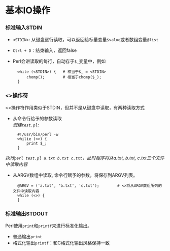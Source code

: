# 基本IO操作
### 标准输入STDIN
* `<STDIN>`: 从键盘逐行读取，可以返回给标量变量`$value`或者数组变量`@list`
* `Ctrl + D`：结束输入，返回false
* Perl会讲读取的每行，自动存于`$_`变量中，例如

		while (<STDIN>) {	# 相当于$_ = <STDIN>
			chomp();		# 相当于chomp($_);
		} 

### <>操作符
<>操作符作用类似于STDIN，但并不是从键盘中读取，有两种读取方式  

* 从命令行给予的参数读取  
 *创建`test.pl`:*

 		#!/usr/bin/perl -w
 		whilie (<>) {
 			print $_;
 		}
 *执行`perl test.pl a.txt b.txt c.txt`，此时程序将从a.txt, b.txt, c.txt三个文件中读取内容*
 		
* 从ARGV数组中读取, 命令行赋予的参数，将保存到ARGV列表。

		@ARGV = ('a.txt', 'b.txt', 'c.txt');		# <>将从ARGV数组所列的文件中读取内容
		while (<>) {
		}

### 标准输出STDOUT
Perl使用`print`和`printf`来进行标准化输出。

* 普通输出`print`
* 格式化输出`printf`：和C格式化输出风格保持一致
